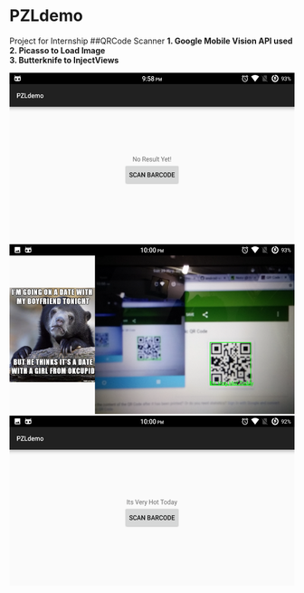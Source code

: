 # PZLdemo
Project for Internship
##QRCode Scanner
**1. Google Mobile Vision API used**<br/>
**2. Picasso to Load Image**<br/>
**3. Butterknife to InjectViews**<br/>
<div>
<img src='/screenshot/Screenshot1.png' width='550' height='300'> 
<img src='/screenshot/Screenshot2.png' width='550' height='300'> 
<img src='/screenshot/Screenshot3.png' width='550' height='300'>
</div>
